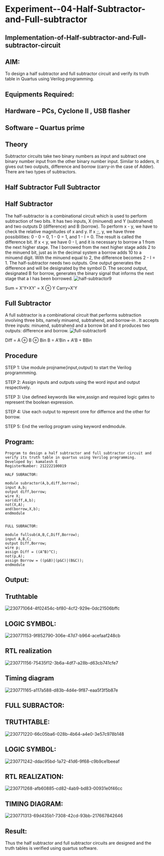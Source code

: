 # Experiment--04-Half-Subtractor-and-Full-subtractor
## Implementation-of-Half-subtractor-and-Full-subtractor-circuit
## AIM:
To design a half subtractor and full subtractor circuit and verify its truth table in Quartus using Verilog programming.

## Equipments Required:
## Hardware – PCs, Cyclone II , USB flasher
## Software – Quartus prime
## Theory
Subtractor circuits take two binary numbers as input and subtract one binary number input from the other binary number input. Similar to adders, it gives out two outputs, difference and borrow (carry-in the case of Adder). There are two types of subtractors.

## Half Subtractor Full Subtractor
## Half Subtractor
The half-subtractor is a combinational circuit which is used to perform subtraction of two bits. It has two inputs, X (minuend) and Y (subtrahend) and two outputs D (difference) and B (borrow). To perform x - y, we have to check the relative magnitudes of x and y. If x ;;, y, we have three possibilities: 0 - 0 = 0, 1 - 0 = 1, and 1 - I = 0. The result is called the difference bit. If x < y, we have 0 - I, and it is necessary to borrow a 1 from the next higher stage. The I borrowed from the next higher stage adds 2 to the minuend bit, just as in the decimal system a borrow adds 10 to a minuend digit. With the minuend equal to 2, the difference becomes 2 - I = 1. The half-subtractor needs two outputs. One output generates the difference and will be designated by the symbol D. The second output, designated B for borrow, generates the binary signal that informs the next stage that a I has been borrowed.
![half-subtractor9](https://user-images.githubusercontent.com/36288975/166112538-58c3bc7c-ee5d-4e6a-ac8d-8e8328efe27a.png)


Sum = X'Y+XY' = X ⊕ Y
Carry=X'Y

## Full Subtractor
A full subtractor is a combinational circuit that performs subtraction involving three bits, namely minuend, subtrahend, and borrow-in . It accepts three inputs: minuend, subtrahend and a borrow bit and it produces two outputs: difference and borrow. 
![full-subtractor6](https://user-images.githubusercontent.com/36288975/166112541-24c68359-3de8-4674-ae22-8272ffc385ed.png)


Diff = A ⊕ B ⊕ Bin B = A'Bin + A'B + BBin

## Procedure

STEP 1: Use module projname(input,output) to start the Verilog programmming.

STEP 2: Assign inputs and outputs using the word input and output respectively.

STEP 3: Use defined keywords like wire,assign and required logic gates to represent the boolean expression.

STEP 4: Use each output to represnt onre for differnce and the other for borrow.

STEP 5: End the verilog program using keyword endmodule.


## Program:
```
Program to design a half subtractor and full subtractor circuit and verify its truth table in quartus using Verilog programming.
Developed by: kamalesh E
RegisterNumber: 212222100019

HALF SUBRACTOR:

module subractor(A,b,diff,borrow);
input A,b;
output diff,borrow;
wire X;
xor(diff,A,b);
not(X,A);
and(borrow,X,b);
endmodule


FULL SUBRACTOR:

module fullsub(A,B,C,Diff,Borrow);
input A,B,C;
output Diff,Borrow;
wire p;
assign Diff = ((A^B)^C);
not(p,A);
assign Borrow = ((p&B)|(p&C)|(B&C));
endmodule
```

## Output:

## Truthtable

![230771064-4f02454c-bf80-4cf2-929e-0dc21506bffc](https://github.com/kamalesh2509/Experiment--03-Half-Subtractor-and-Full-subtractor/assets/120444689/fbbf2a29-810e-42c8-8a03-0299a511f72c)
## LOGIC SYMBOL:

![230771153-9f852790-306e-47d7-b964-acefaaf248cb](https://github.com/kamalesh2509/Experiment--03-Half-Subtractor-and-Full-subtractor/assets/120444689/cbf52291-26d5-49f3-9485-fe367196bed0)


##  RTL realization
![230771156-75435f12-3b6a-4df7-a28b-d63cb741cfe7](https://github.com/kamalesh2509/Experiment--03-Half-Subtractor-and-Full-subtractor/assets/120444689/6256b5d8-f5e2-4190-b4e8-71f2c41ac73c)


## Timing diagram 
![230771165-a117a588-d83b-4d4e-9f87-eaa5f3f5b87e](https://github.com/kamalesh2509/Experiment--03-Half-Subtractor-and-Full-subtractor/assets/120444689/a6c45c8b-1691-4a15-8713-48dab619bbf3)
## FULL SUBRACTOR:
## TRUTHTABLE:
![230771220-66c05ba6-028b-4b64-a4e0-3e57c978b148](https://github.com/kamalesh2509/Experiment--03-Half-Subtractor-and-Full-subtractor/assets/120444689/70e0c5f2-d9ca-4981-993c-c5dcaf82560a)
## LOGIC SYMBOL:
![230771242-ddac95bd-1a72-41d6-9f68-c9b9ce1beeaf](https://github.com/kamalesh2509/Experiment--03-Half-Subtractor-and-Full-subtractor/assets/120444689/0eeb1ef0-34cd-4bff-9678-96afb8f2475c)
## RTL REALIZATION:
![230771268-afb60885-cd82-4ab9-bd83-00931e0f46cc](https://github.com/kamalesh2509/Experiment--03-Half-Subtractor-and-Full-subtractor/assets/120444689/db562df8-19a5-47c2-915e-e85626b76bc1)
## TIMING DIAGRAM:
![230771313-69d435b1-7308-42cd-93bb-217667842646](https://github.com/kamalesh2509/Experiment--03-Half-Subtractor-and-Full-subtractor/assets/120444689/93aecad8-4dee-4563-a686-515dcab66dba)


## Result:

Thus the half subtractor and full subtractor circuits are designed and the truth tables is verified using quartus software.
